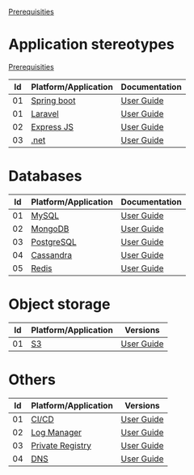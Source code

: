 
[Prerequisities](./Prerequisities.md)

# Application stereotypes

[Prerequisities](./VPCCreation.md)

|Id |Platform/Application|Documentation
|---|--------------------|-------|
| 01| [Spring boot]()       | [User Guide](./SpringBootAppCreation.md)     |
| 01| [Laravel]()       | [User Guide]()     |
| 02| [Express JS]()       | [User Guide]()     |
| 03| [.net]()       | [User Guide]()     |

# Databases

|Id |Platform/Application|Documentation
|---|--------------------|-------|
| 01| [MySQL]()       | [User Guide]() |
| 02| [MongoDB]()       | [User Guide]()     |
| 03| [PostgreSQL]()       | [User Guide]()     |
| 04| [Cassandra]()       | [User Guide]()     |
| 05| [Redis]()       | [User Guide]()     |

# Object storage
|Id |Platform/Application|Versions
|---|--------------------|-------|
| 01| [S3]()       | [User Guide]()     |

# Others
|Id |Platform/Application|Versions
|---|--------------------|-------|
| 01| [CI/CD]()       | [User Guide]()     |
| 02| [Log Manager]()       | [User Guide]()    |
| 03| [Private Registry]()       | [User Guide]()    |
| 04| [DNS]()       | [User Guide]()    |
